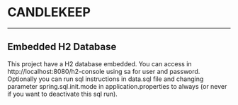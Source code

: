 # CANDLEKEEP
---
## Embedded H2 Database
This project have a H2 database embedded. You can access in http://localhost:8080/h2-console using sa for user and password. Optionally you can run sql instructions in data.sql file and changing parameter spring.sql.init.mode in application.properties to always (or never if you want to deactivate this sql run).